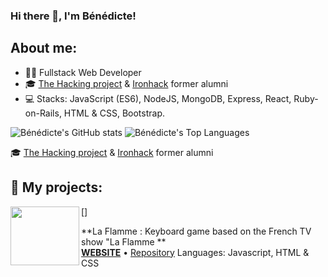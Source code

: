 ### Hi there 👋, I'm Bénédicte!

## About me:

- 🙆‍♀️ Fullstack Web Developer 
- 🎓 [The Hacking project] & [Ironhack] former alumni
- 💻 Stacks: JavaScript (ES6), NodeJS, MongoDB, Express, React, Ruby-on-Rails, HTML & CSS, Bootstrap.

![Bénédicte's GitHub stats][vercel stats]
![Bénédicte's Top Languages][vercel language]

🎓 [The Hacking project] & [Ironhack] former alumni

[Ironhack]: https://ironhack.com
[The Hacking project]: https://www.thehackingproject.org/

[vercel language]: https://github-readme-stats.vercel.app/api/top-langs/?username=BenedicteCn&langs_count=8&theme=omni&layout=compact
[vercel stats]: https://github-readme-stats.vercel.app/api?username=BenedicteCn&theme=omni&show_icons=true

## 🌱 My projects: 

[<img align="left" height="94px" width="110px" alt="" src="https://entournantlespages.files.wordpress.com/2020/10/flamme1-1-e1644657210243.jpg?w=256&h=256&crop=1"/>]

**La Flamme : Keyboard game based on the French TV show "La Flamme ** \
[**WEBSITE**](https://benedictecn.github.io/La_Flamme_JSGame/) • [Repository](https://github.com/BenedicteCn/La_Flamme_JSGame)
Languages: Javascript, HTML & CSS
<br/>
<br/>

<!--

Here are some ideas to get you started:

- 🔭 I’m currently working on ...
- 🌱 I’m currently learning ...
- 👯 I’m looking to collaborate on ...
- 🤔 I’m looking for help with ...
- 💬 Ask me about ...
- 📫 How to reach me: ...
- 😄 Pronouns: ...
- ⚡ Fun fact: ...
-->
